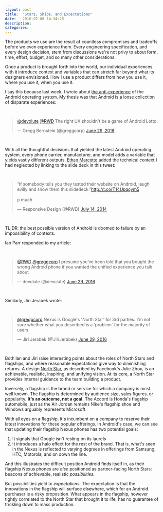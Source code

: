 ```yaml
---
layout: post
title:  "Stars, Ships, and Expectations"
date:   2016-07-06 14:34:25
description:
categories:
---
```

The products we use are the result of countless compromises and tradeoffs before we even experience them. Every engineering specification, and every design decision, stem from discussions we're not privy to about form, time, effort, budget, and so many other considerations.

Once a product is brought forth into the world, our individual experiences with it introduce context and variables that can stretch far beyond what its designers envisioned. How I use a product differs from how you use it, where you use it, when you use it.

I say this because last week, I wrote about [the anti-experience](/2016-06-14-android-future/) of the Android operating system. My thesis was that Android is a loose collection of disparate experiences:

<br />

<blockquote class="twitter-tweet" data-conversation="none" data-lang="en"><p lang="en" dir="ltr"><a href="https://twitter.com/devolute">@devolute</a> <a href="https://twitter.com/RWD">@RWD</a> The right UX shouldn&#39;t be a game of Android Lotto.</p>&mdash; Gregg Bernstein (@greggcorp) <a href="https://twitter.com/greggcorp/status/748179776477798400">June 29, 2016</a></blockquote>
<script async src="//platform.twitter.com/widgets.js" charset="utf-8"></script>

<br />

With all the thoughtful decisions that yielded the latest Android operating system, every phone carrier, manufacturer, and model adds a variable that yields vastly different outputs. [Ethan Marcotte](https://twitter.com/beep) added the technical context I had neglected by linking to the slide deck in this tweet:

<br />

<blockquote class="twitter-tweet" data-cards="hidden" data-lang="en"><p lang="en" dir="ltr">“If somebody tells you they tested their website on Android, laugh evilly and show them this slidedeck.”<a href="http://t.co/T14Upqoym5">http://t.co/T14Upqoym5</a><br><br>p much</p>&mdash; Responsive Design (@RWD) <a href="https://twitter.com/RWD/status/488782076502896640">July 14, 2014</a></blockquote>
<script async src="//platform.twitter.com/widgets.js" charset="utf-8"></script>

<br />

TL;DR: the best possible version of Android is doomed to failure by an impossibility of contexts.

Ian Parr responded to my article:

<br />

<blockquote class="twitter-tweet" data-conversation="none" data-lang="en"><p lang="en" dir="ltr"><a href="https://twitter.com/RWD">@RWD</a> <a href="https://twitter.com/greggcorp">@greggcorp</a> I presume you’ve been told that you bought the wrong Android phone if you wanted the unified experience you talk about</p>&mdash; devolute (@devolute) <a href="https://twitter.com/devolute/status/748177489785163776">June 29, 2016</a></blockquote>
<script async src="//platform.twitter.com/widgets.js" charset="utf-8"></script>

<br />

Similarly, Jiri Jerabek wrote:

<br />

<blockquote class="twitter-tweet" data-conversation="none" data-lang="en"><p lang="en" dir="ltr"><a href="https://twitter.com/greggcorp">@greggcorp</a> Nexus is Google&#39;s &#39;North Star&#39; for 3rd parties. I&#39;m not sure whether what you described is a &#39;problem&#39; for the majority of users.</p>&mdash; Jiri Jerabek (@JiriJerabek) <a href="https://twitter.com/JiriJerabek/status/748195407730180096">June 29, 2016</a></blockquote>
<script async src="//platform.twitter.com/widgets.js" charset="utf-8"></script>

<br />

Both Ian and Jiri raise interesting points about the roles of North Stars and flagships, and where reasonable expectations give way to diminishing returns. A design [North Star](https://medium.com/the-year-of-the-looking-glass/designs-north-star-d469193063c5#.7ggv7r5te), as described by Facebook's Julie Zhou, is an achievable, realistic, inspiring, and unifying vision. At its core, a North Star provides internal guidance to the team building a product.

Inversely, a flagship is the brand or service for which a company is most well known. The flagship is determined by audience size, sales figures, or popularity. **It's an outcome, not a goal.** The Accord is Honda's flagship automobile, just as the Air Jordan remains Nike's flagship shoe and Windows arguably represents Microsoft.

With all eyes on a flagship, it's incumbent on a company to reserve their latest innovations for these popular offerings. In Android's case, we can see that updating their flagship Nexus phones has two potential goals:

1. It signals that Google isn't resting on its laurels
2. It introduces a halo effect for the rest of the brand. That is, what's seen in the Nexus is reflected to varying degrees in offerings from Samsung, HTC, Motorola, and on down the line.

And this illustrates the difficult position Android finds itself in, as their flagship Nexus phones are _also_ positioned as partner-facing North Stars: beacons of achievable, realistic _possibilities_.

But possibilities yield to _expectations_. The expectation is that the innovations in the flagship will surface elsewhere, which for an Android purchaser is a risky proposition. What appears in the flagship, however tightly correlated to the North Star that brought it to life, has no guarantee of trickling down to mass production.

